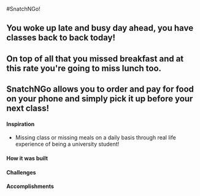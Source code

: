 #SnatchNGo!

## You woke up late and busy day ahead, you have classes back to back today! 
## On top of all that you missed breakfast and at this rate you're going to miss lunch too.

## SnatchNGo allows you to order and pay for food on your phone and simply pick it up before your next class!

#### Inspiration
- Missing class or missing meals on a daily basis through real life experience of being a university student!

#### How it was built

#### Challenges

#### Accomplishments
